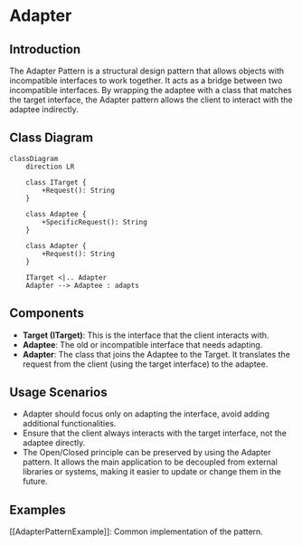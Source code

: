 # Adapter

## Introduction

The Adapter Pattern is a structural design pattern that allows objects with incompatible interfaces to work together. It acts as a bridge between two incompatible interfaces. By wrapping the adaptee with a class that matches the target interface, the Adapter pattern allows the client to interact with the adaptee indirectly.

## Class Diagram

```mermaid
classDiagram
    direction LR

    class ITarget {
        +Request(): String
    }

    class Adaptee {
        +SpecificRequest(): String
    }

    class Adapter {
        +Request(): String
    }

    ITarget <|.. Adapter
    Adapter --> Adaptee : adapts

```

## Components

- **Target (ITarget)**: This is the interface that the client interacts with.
- **Adaptee**: The old or incompatible interface that needs adapting.
- **Adapter**: The class that joins the Adaptee to the Target. It translates the request from the client (using the target interface) to the adaptee.

## Usage Scenarios

- Adapter should focus only on adapting the interface, avoid adding additional functionalities.
- Ensure that the client always interacts with the target interface, not the adaptee directly.
- The Open/Closed principle can be preserved by using the Adapter pattern. It allows the main application to be decoupled from external libraries or systems, making it easier to update or change them in the future.

## Examples

[[AdapterPatternExample]]:
Common implementation of the pattern.